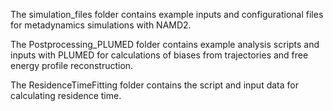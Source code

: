 The simulation_files folder contains example inputs and configurational files for metadynamics simulations with NAMD2. 

The Postprocessing_PLUMED folder contains example analysis scripts and inputs with PLUMED for calculations of biases from trajectories and free energy profile reconstruction.

The ResidenceTimeFitting folder contains the script and input data for calculating residence time.
